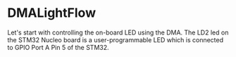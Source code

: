 # DMALightFlow

Let's start with controlling the on-board LED using the DMA. The LD2 led on the STM32 Nucleo board is a user-programmable LED which is connected to GPIO Port A Pin 5 of the STM32.


